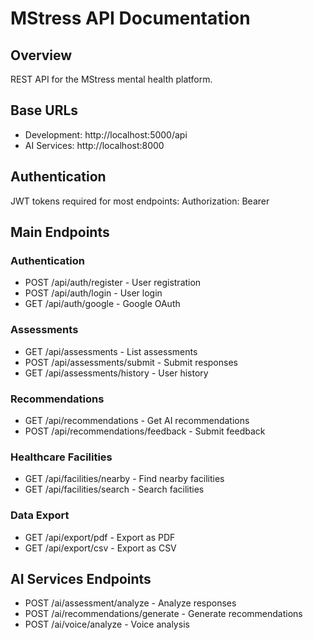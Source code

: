 # MStress API Documentation

## Overview
REST API for the MStress mental health platform.

## Base URLs
- Development: http://localhost:5000/api
- AI Services: http://localhost:8000

## Authentication
JWT tokens required for most endpoints:
Authorization: Bearer <token>

## Main Endpoints

### Authentication
- POST /api/auth/register - User registration
- POST /api/auth/login - User login
- GET /api/auth/google - Google OAuth

### Assessments
- GET /api/assessments - List assessments
- POST /api/assessments/submit - Submit responses
- GET /api/assessments/history - User history

### Recommendations
- GET /api/recommendations - Get AI recommendations
- POST /api/recommendations/feedback - Submit feedback

### Healthcare Facilities
- GET /api/facilities/nearby - Find nearby facilities
- GET /api/facilities/search - Search facilities

### Data Export
- GET /api/export/pdf - Export as PDF
- GET /api/export/csv - Export as CSV

## AI Services Endpoints
- POST /ai/assessment/analyze - Analyze responses
- POST /ai/recommendations/generate - Generate recommendations
- POST /ai/voice/analyze - Voice analysis
